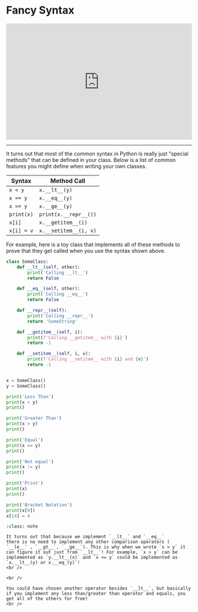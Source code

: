 # Fancy Syntax

<div style="position: relative; padding-bottom: 62.5%; height: 0;">
    <iframe src="https://www.loom.com/embed/5aafdcb9496e4fd28a06f4f069dbd0d2?sharedAppSource=personal_library" frameborder="0" webkitallowfullscreen mozallowfullscreen allowfullscreen style="position: absolute; top: 0; left: 0; width: 100%; height: 100%;"></iframe>
</div>

---

It turns out that most of the common syntax in Python is really just "special methods" that can be defined in your class. Below is a list of common features you might define when writing your own classes.

| Syntax     | Method Call           |
| ---------- | --------------------- |
| `x < y`    | `x.__lt__(y)`         |
| `x == y`   | `x.__eq__(y)`         |
| `x >= y`   | `x.__ge__(y)`         |
| `print(x)` | `print(x.__repr__())` |
| `x[i]`     | `x.__getitem__(i)`    |
| `x[i] = v` | `x.__setitem__(i, v)` |

For example, here is a toy class that implements all of these methods to prove that they get called when you use the syntax shown above.

```python
class SomeClass:
    def __lt__(self, other):
        print('Calling __lt__')
        return False

    def __eq__(self, other):
        print('Calling __eq__')
        return False

    def __repr__(self):
        print('Calling __repr__')
        return 'SomeString'

    def __getitem__(self, i):
        print(f'Calling __getitem__ with {i}')
        return -1

    def __setitem__(self, i, v):
        print(f'Calling __setitem__ with {i} and {v}')
        return -1


x = SomeClass()
y = SomeClass()

print('Less Than')
print(x < y)
print()

print('Greater Than')
print(x > y)
print()

print('Equal')
print(x == y)
print()

print('Not equal')
print(x != y)
print()

print('Print')
print(x)
print()

print('Bracket Notation')
print(x[0])
x[14] = 4
```

```{admonition} Note
:class: note

It turns out that because we implement `__lt__` and `__eq__`
there is no need to implement any other comparison operators ( `__le__` , `__gt__`, `__ge__`). This is why when we wrote `x > y` it can figure it out just from `__lt__`! For example, `x > y` can be implemented as `y.__lt__(x)` and `x <= y` could be implemented as `x.__lt__(y) or x.__eq_(y)`!
<br />

<br />

You could have chosen another operator besides `__lt__`, but basically if you implement any less than/greater than operator and equals, you get all of the others for free!
<br />


```
